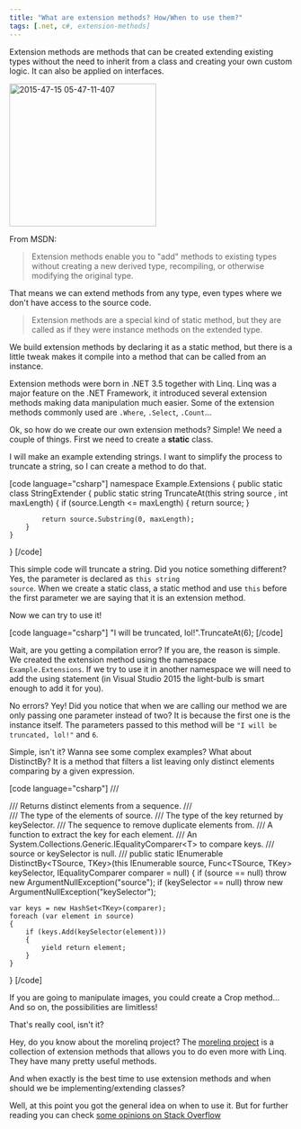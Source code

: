```yaml
---
title: "What are extension methods? How/When to use them?"
tags: [.net, c#, extension-methods]
---
```


Extension methods are methods that can be created extending existing types without the need to inherit from a class and creating your own custom logic. It can also be applied on interfaces.

<a href="https://brunolm.files.wordpress.com/2015/05/2015-47-15-05-47-11-407.png"><img src="https://brunolm.files.wordpress.com/2015/05/2015-47-15-05-47-11-407.png" alt="2015-47-15 05-47-11-407" width="261" height="254" class="alignnone size-full wp-image-351" /></a>

From MSDN:
<blockquote>Extension methods enable you to "add" methods to existing types without creating a new derived type, recompiling, or otherwise modifying the original type.</blockquote>

That means we can extend methods from any type, even types where we don't have access to the source code.

<blockquote>Extension methods are a special kind of static method, but they are called as if they were instance methods on the extended type.</blockquote>

We build extension methods by declaring it as a static method, but there is a little tweak makes it compile into a method that can be called from an instance.
<!--more-->

Extension methods were born in .NET 3.5 together with Linq. Linq was a major feature on the .NET Framework, it introduced several extension methods making data manipulation much easier. Some of the extension methods commonly used are <code>.Where</code>, <code>.Select</code>, <code>.Count</code>...

Ok, so how do we create our own extension methods? Simple! We need a couple of things. First we need to create a <strong>static</strong> class.

I will make an example extending strings. I want to simplify the process to truncate a string, so I can create a method to do that.

[code language="csharp"]
namespace Example.Extensions
{
    public static class StringExtender
    {
        public static string TruncateAt(this string source
                                        , int maxLength)
        {
            if (source.Length <= maxLength)
            {
                return source;
            }

            return source.Substring(0, maxLength);
        }
    }
}
[/code]

This simple code will truncate a string. Did you notice something different? Yes, the parameter is declared as <code>this string source</code>. When we create a static class, a static method and use <code>this</code> before the first parameter we are saying that it is an extension method.

Now we can try to use it!

[code language="csharp"]
"I will be truncated, lol!".TruncateAt(6);
[/code]

Wait, are you getting a compilation error? If you are, the reason is simple. We created the extension method using the namespace <code>Example.Extensions</code>. If we try to use it in another namespace we will need to add the using statement (in Visual Studio 2015 the light-bulb is smart enough to add it for you).

No errors? Yey! Did you notice that when we are calling our method we are only passing one parameter instead of two? It is because the first one is the instance itself. The parameters passed to this method will be <code>"I will be truncated, lol!"</code> and <code>6</code>.

Simple, isn't it? Wanna see some complex examples? What about DistinctBy? It is a method that filters a list leaving only distinct elements comparing by a given expression.

[code language="csharp"]
/// <summary>
/// Returns distinct elements from a sequence.
/// </summary>
/// <typeparam name="TSource">The type of the elements of source.</typeparam>
/// <typeparam name="TKey">The type of the key returned by keySelector.</typeparam>
/// <param name="source">The sequence to remove duplicate elements from.</param>
/// <param name="keySelector">A function to extract the key for each element.</param>
/// <param name="comparer">An System.Collections.Generic.IEqualityComparer&lt;T&gt; to compare keys.</param>
/// <exception cref="System.ArgumentNullException">source or keySelector is null.</exception>
/// <returns></returns>
public static IEnumerable<TSource> DistinctBy<TSource, TKey>(this IEnumerable<TSource> source,
    Func<TSource, TKey> keySelector, IEqualityComparer<TKey> comparer = null)
{
    if (source == null) throw new ArgumentNullException("source");
    if (keySelector == null) throw new ArgumentNullException("keySelector");

    var keys = new HashSet<TKey>(comparer);
    foreach (var element in source)
    {
        if (keys.Add(keySelector(element)))
        {
            yield return element;
        }
    }
}
[/code]

If you are going to manipulate images, you could create a Crop method... And so on, the possibilities are limitless!

That's really cool, isn't it?

Hey, do you know about the morelinq project? The <a href="https://code.google.com/p/morelinq/source/browse/#hg%2FMoreLinq" target="_blank">morelinq project</a> is a collection of extension methods that allows you to do even more with Linq. They have many pretty useful methods.

And when exactly is the best time to use extension methods and when should we be implementing/extending classes?

Well, at this point you got the general idea on when to use it. But for further reading you can check <a href="http://stackoverflow.com/a/787341/340760" target="_blank">some opinions on Stack Overflow</a>
